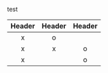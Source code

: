 test

| Header | Header | Header |
|:----------:|:----------:|:----------:|
|         x   |       o     |            |
|      x      |    x        |       o     |
|         x   |            |      o      |

